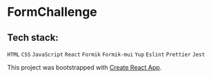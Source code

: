 # FormChallenge

## Tech stack:
`HTML` `CSS` `JavaScript` `React` `Formik` `Formik-mui` `Yup` `Eslint` `Prettier` `Jest`

This project was bootstrapped with [Create React App](https://github.com/facebook/create-react-app).
